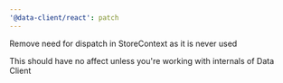 ```yaml
---
'@data-client/react': patch
---
```


Remove need for dispatch in StoreContext as it is never used

This should have no affect unless you're working with internals of Data Client